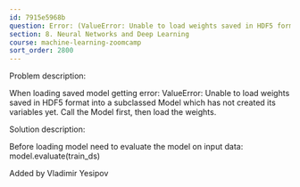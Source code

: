 ```yaml
---
id: 7915e5968b
question: Error: (ValueError: Unable to load weights saved in HDF5 format into a subclassed Model which has not created its variables yet. Call the Model first, then load the weights.) when loading model.
section: 8. Neural Networks and Deep Learning
course: machine-learning-zoomcamp
sort_order: 2800
---
```


Problem description:

When loading saved model getting error: ValueError: Unable to load weights saved in HDF5 format into a subclassed Model which has not created its variables yet. Call the Model first, then load the weights.

Solution description:

Before loading model need to evaluate the model on input data: model.evaluate(train_ds)

Added by Vladimir Yesipov

